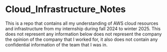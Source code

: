 # Cloud_Infrastructure_Notes
This is a repo that contains all my understanding of AWS cloud resources and infrastructure from my internship during fall 2024 to winter 2025. This does not represent any information below does not represent the company the opinion of the company that I worked for, it also does not contain any confidential information of the team that I was in.
